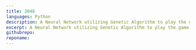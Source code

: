 ```yaml
---
title: 2048
languages: Python
description: A Neural Network utilizing Genetic Algorithm to play the game of 2048
excerpt: A Neural Network utilizing Genetic Algorithm to play the game of 2048
githubrepo:
reponame:
---
```

